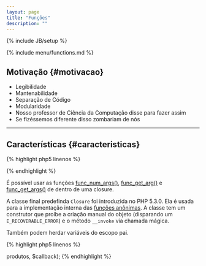 ```yaml
---
layout: page
title: "Funções"
description: ""
---
```

{% include JB/setup %}

{% include menu/functions.md %}

## Motivação {#motivacao}

* Legibilidade
* Mantenabilidade
* Separação de Código
* Modularidade
* Nosso professor de Ciência da Computação disse para fazer assim
* Se fizéssemos diferente disso zombariam de nós

* * *


## Características {#caracteristicas}

{% highlight php5 linenos %}
<?php
function nomeDaFuncao() { }
{% endhighlight %}

* Todas as funções no PHP retornam um valor (nulo caso a cláusula `return` não for usada).
* Os nomes das funções não fazem distinção entre maísculas e minúsculas
* global $id; // GLOBALS['id'];
* O PHP 5 permite que sejam definidos valores padrões para os parâmetros mesmo quando eles forem declarados por referência (se uma variável não é passada, uma nova é criada)
* No PHP4 os objetos eram passados por valor (ByVal).
* No PHP5 os objetos são sempre passados por referência (ByRef), a menos que, de forma explícita, se faça um clone dele.
* Seria "_" válido como nome de uma função?

{% highlight php5 linenos %}
<?php
function printList($string, $count = 5)

function newTo5(&$number = 2)

$a = func_get_args();

int func_num_args(void)

mixed func_get_arg ( int $arg_num )
{% endhighlight %}

* * *

## Retorno por referência {#retorno_por_referencia}

[http://php.net/manual/pt_BR/language.references.return.php](http://php.net/manual/pt_BR/language.references.return.php)

{% highlight php5 linenos %}
<?php
function &nomeDaFuncao() { }
{% endhighlight %}

* permite que, em vez de uma cópia, seja retornada uma variável como resultado da função
* é usado para coisas como recursos e na implementação do padrão Factory
* você é obrigado a retornar uma váriavel
* você não pode retornar uma expressão por referência
* você não pode retornar uma declaração `return` vazia para forçar o retorno de um valor NULL

* * *

## Funções Anônimas, closures {#funcoes_anonimas_closures}

[http://php.net/manual/pt_BR/functions.anonymous.php](http://php.net/manual/pt_BR/functions.anonymous.php)

Permitem a criação de funções sem nome específico. Elas são úteis principalmente como valores de parâmetros [callback](http://www.php.net/manual/pt_BR/language.pseudo-types.php#language.types.callback), mas elas tem muitos outros usos.

As closures também podem ser usadas como valores de variáveis; o PHP converte automaticamente essas expressões em instâncias da classe interna `Closure`.

{% highlight php5 linenos %}
<?php
$cumprimentar = function($nome)
{
    printf("Olá %s\r\n", $nome);
};

$cumprimentar('Mundo');
$cumprimentar('PHP');
?>
{% endhighlight %}

É possível usar as funções [func_num_args()](http://www.php.net/manual/pt_BR/function.func-num-args.php),  [func_get_arg()](http://www.php.net/manual/pt_BR/function.func-get-arg.php) e [func_get_args()](http://www.php.net/manual/pt_BR/function.func-get-args.php) de dentro de uma closure.

A classe final predefinda `Closure` foi introduzida no PHP 5.3.0. Ela é usada para a implementação interna das [funções anônimas](http://www.php.net/manual/pt_BR/functions.anonymous.php).
A classe tem um construtor que proíbe a criação manual do objeto (disparando um `E_RECOVERABLE_ERROR`) e o método `__invoke` via chamada mágica.

Também podem herdar variáveis do escopo pai.

{% highlight php5 linenos %}
<?php
$callback =
            function ($quantidade, $produto) use ($imposto, &$total)
            {
                $precoPorItem = constant(__CLASS__ . "::PRECO_" .
                    strtoupper($produto));
                $total += ($precoPorItem * $quantidade) * ($imposto + 1.0);
            };

        array_walk($this->produtos, $callback);
{% endhighlight %}
